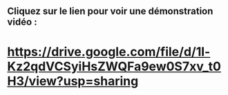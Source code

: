 ## Cliquez sur le lien  pour voir une démonstration vidéo :

 # https://drive.google.com/file/d/1l-Kz2qdVCSyiHsZWQFa9ew0S7xv_t0H3/view?usp=sharing
 
